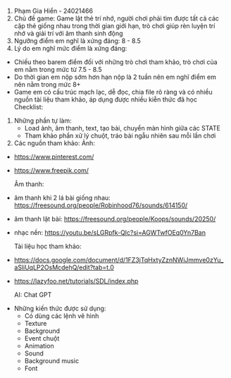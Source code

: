 1) Phạm Gia Hiển - 24021466
2) Chủ đề game: Game lật thẻ trí nhớ, người chơi phải tìm được tất cả các cặp thẻ giống nhau trong thời gian giới hạn, trò chơi giúp rèn luyện trí nhớ và giải trí với âm thanh sinh động
3) Ngưỡng điểm em nghĩ là xứng đáng: 8 - 8.5
4) Lý do em nghĩ mức điểm là xứng đáng:
- Chiếu theo barem điểm đối với những trò chơi tham khảo, trò chơi của em nằm trong mức từ 7.5 - 8.5
- Do thời gian em nộp sớm hơn hạn nộp là 2 tuần nên em nghĩ điểm em nên nằm trong mức 8+
- Game em có cấu trúc mạch lạc, dễ đọc, chia file rõ ràng và có nhiều nguồn tài liệu tham khảo, áp dụng được nhiều kiễn thức đã học
Checklist:
1) Những phần tự làm:
   - Load ảnh, âm thanh, text, tạo bài, chuyển màn hình giữa các STATE
   - Tham khảo phần xử lý chuột, tráo bài ngẫu nhiên sau mỗi lần chơi
2) Các nguồn tham khảo:
    Ảnh:
  + https://www.pinterest.com/
  + https://www.freepik.com/
    
    Âm thanh:
  + âm thanh khi 2 lá bài giống nhau: https://freesound.org/people/Robinhood76/sounds/614150/
  + âm thanh lật bài: https://freesound.org/people/Koops/sounds/20250/
  + nhạc nền: https://youtu.be/sLGRpfk-Qlc?si=AGWTwfOEq0Yn7Ban

    Tài liệu học tham khảo:
  + https://docs.google.com/document/d/1FZ3jTqHxtyZznNWiJmmve0zYu_aSliUqLP2OsMcdehQ/edit?tab=t.0
  + https://lazyfoo.net/tutorials/SDL/index.php
    
     AI: Chat GPT
      
* Những kiến thức được sử dụng:
  - Có dùng các lệnh vẽ hình
  - Texture
  - Background
  - Event chuột
  - Animation
  - Sound
  - Background music
  - Font
